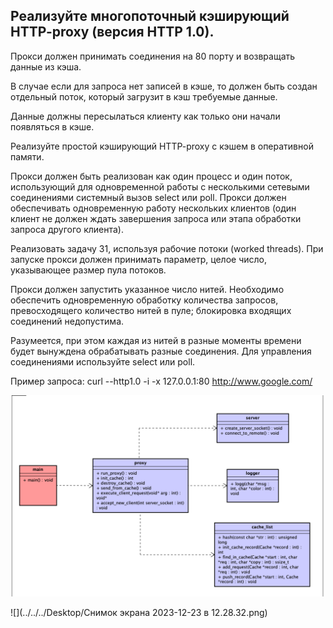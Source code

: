 ## Реализуйте многопоточный кэширующий HTTP-proxy (версия HTTP 1.0).

Прокси должен принимать соединения на 80 порту и возвращать данные из кэша.   

В случае если для запроса нет записей в кэше, то должен быть создан отдельный поток,
который загрузит в кэш требуемые данные.

Данные должны пересылаться клиенту как только они начали появляться в кэше.

Реализуйте простой кэширующий HTTP-proxy с кэшем в оперативной памяти.



Прокси должен быть реализован как один процесс и один поток, использующий для одновременной 
работы с несколькими сетевыми соединениями системный вызов select или poll.
Прокси должен обеспечивать одновременную работу нескольких клиентов
(один клиент не должен ждать завершения запроса или этапа обработки запроса другого клиента).

Реализовать задачу 31, используя рабочие потоки (worked threads).
При запуске прокси должен принимать параметр, целое число, указывающее размер пула потоков. 

Прокси должен запустить указанное число нитей.
Необходимо обеспечить одновременную обработку количества запросов, превосходящего количество нитей в пуле;
блокировка входящих соединений недопустима. 

Разумеется, при этом каждая из нитей в разные моменты времени будет вынуждена обрабатывать разные соединения. 
Для управления соединениями используйте select или poll.

Пример запроса: curl --http1.0 -i -x 127.0.0.1:80 http://www.google.com/

![./resources/architecture.png](./resources/architecture.png)

![](../../../Desktop/Снимок экрана 2023-12-23 в 12.28.32.png)